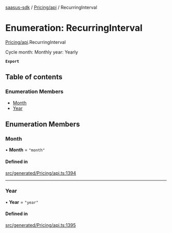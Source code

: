[saasus-sdk](../README.md) / [Pricing/api](../modules/Pricing_api.md) / RecurringInterval

# Enumeration: RecurringInterval

[Pricing/api](../modules/Pricing_api.md).RecurringInterval

Cycle month: Monthly year: Yearly

**`Export`**

## Table of contents

### Enumeration Members

- [Month](Pricing_api.RecurringInterval.md#month)
- [Year](Pricing_api.RecurringInterval.md#year)

## Enumeration Members

### Month

• **Month** = ``"month"``

#### Defined in

[src/generated/Pricing/api.ts:1394](https://github.com/saasus-platform/saasus-sdk-javascript/blob/6b95732/src/generated/Pricing/api.ts#L1394)

___

### Year

• **Year** = ``"year"``

#### Defined in

[src/generated/Pricing/api.ts:1395](https://github.com/saasus-platform/saasus-sdk-javascript/blob/6b95732/src/generated/Pricing/api.ts#L1395)
